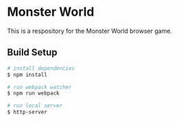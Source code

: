 # Monster World

This is a respository for the Monster World browser game.


## Build Setup

```bash
# install dependencies
$ npm install

# run webpack watcher
$ npm run webpack

# run local server
$ http-server


```